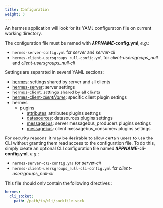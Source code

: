 ```yaml
---
title: Configuration
weight: 3
---
```


An hermes application will look for its YAML configuration file on current working directory.

The configuration file must be named with ***APPNAME*-config.yml**, *e.g.*:

- `hermes-server-config.yml` for *server* and *server-cli*
- `hermes-client-usersgroups_null-config.yml` for *client-usersgroups_null* and *client-usersgroups_null-cli*

Settings are separated in several YAML sections:

- [hermes](/setup/configuration/hermes/): settings shared by server and all clients
- [hermes-server](/setup/configuration/hermes-server/): server settings
- [hermes-client](/setup/configuration/hermes-client/): settings shared by all clients
- [hermes-client-*clientName*](/setup/configuration/plugins/hermes-client/): specific client plugin settings
- hermes
  - plugins
    - [attributes](/setup/configuration/plugins/attributes/): attributes plugins settings
    - [datasources](/setup/configuration/plugins/datasources/): datasources plugins settings
    - [messagebus](/setup/configuration/plugins/messagebus_producers/): server messagebus_producers plugins settings
    - [messagebus](/setup/configuration/plugins/messagebus_consumers/): client messagebus_consumers plugins settings

For security reasons, it may be desirable to allow certain users to use the CLI without granting them read access to the configuration file. To do this, simply create an optional CLI configuration file named ***APPNAME*-cli-config.yml**, *e.g.*:

- `hermes-server-cli-config.yml` for *server-cli*
- `hermes-client-usersgroups_null-cli-config.yml` for *client-usersgroups_null-cli*

This file should only contain the following directives :

```yaml
hermes:
  cli_socket:
    path: /path/to/cli/sockfile.sock
```
